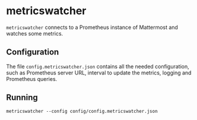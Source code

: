 # metricswatcher

`metricswatcher` connects to a Prometheus instance of Mattermost and watches some metrics.

## Configuration

The file `config.metricswatcher.json` contains all the needed configuration, such as Prometheus server URL, interval to update the metrics, logging and Prometheus queries.

## Running

```
metricswatcher --config config/config.metricswatcher.json
```

